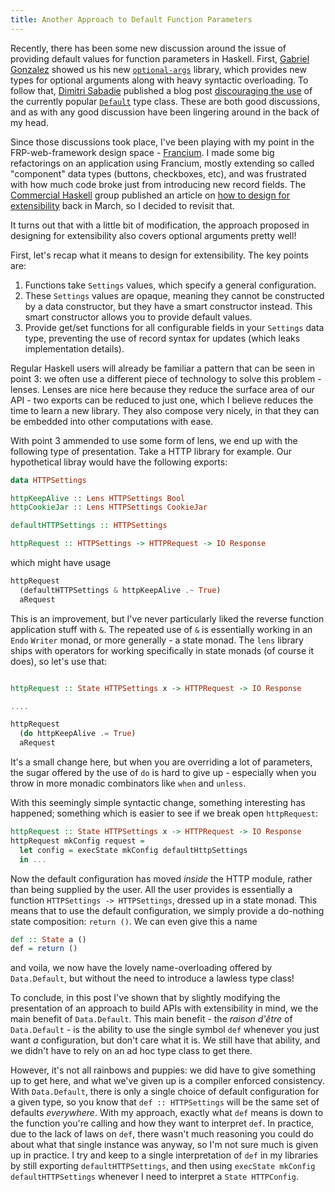 ```yaml
---
title: Another Approach to Default Function Parameters
---
```


Recently, there has been some new discussion around the issue of providing
default values for function parameters in Haskell. First, [Gabriel
Gonzalez](http://www.haskellforall.com) showed us his new
[`optional-args`](http://www.haskellforall.com/2015/06/optional-args-100-optional-function.html)
library, which provides new types for optional arguments along with heavy
syntactic overloading. To follow that, [Dimitri
Sabadie](http://phaazon.blogspot.fr) published a blog post [discouraging the
use](http://phaazon.blogspot.fr/2015/07/dont-use-default.html) of the currently
popular
[`Default`](https://hackage.haskell.org/package/data-default-0.5.3/docs/Data-Default.html)
type class. These are both good discussions, and as with any good discussion
have been lingering around in the back of my head.

Since those discussions took place, I've been playing with my point in the
FRP-web-framework design space -
[Francium](https://github.com/ocharles/Francium). I made some big refactorings
on an application using Francium, mostly extending so called "component" data
types (buttons, checkboxes, etc), and was frustrated with how much code broke
just from introducing new record fields. The [Commercial Haskell]() group
published an article on [how to design for
extensibility](https://github.com/commercialhaskell/haskelldocumentation/blob/master/content/designing-apis-for-extensibility.md)
back in March, so I decided to revisit that.

It turns out that with a little bit of modification, the approach proposed in
designing for extensibility also covers optional arguments pretty well!

First, let's recap what it means to design for extensibility. The key points
are:

1. Functions take `Settings` values, which specify a general configuration.
2. These `Settings` values are opaque, meaning they cannot be constructed by a
   data constructor, but they have a smart constructor instead. This
   smart constructor allows you to provide default values.
3. Provide get/set functions for all configurable fields in your `Settings` data
   type, preventing the use of record syntax for updates (which leaks
   implementation details).

Regular Haskell users will already be familiar a pattern that can be seen in point 3:
we often use a different piece of technology to solve this problem - lenses. Lenses
are nice here because they reduce the surface area of our API - two exports can
be reduced to just one, which I believe reduces the time to learn a new library.
They also compose very nicely, in that they can be embedded into other
computations with ease.

With point 3 ammended to use some form of lens, we end up with the following
type of presentation. Take a HTTP library for example. Our hypothetical libray
would have the following exports:

```haskell
data HTTPSettings

httpKeepAlive :: Lens HTTPSettings Bool
httpCookieJar :: Lens HTTPSettings CookieJar

defaultHTTPSettings :: HTTPSettings

httpRequest :: HTTPSettings -> HTTPRequest -> IO Response
```

which might have usage

```haskell
httpRequest
  (defaultHTTPSettings & httpKeepAlive .~ True)
  aRequest
```

This is an improvement, but I've never particularly liked the reverse function
application stuff with `&`. The repeated use of `&` is essentially working in an
`Endo` `Writer` monad, or more generally - a state monad. The `lens` library
ships with operators for working specifically in state monads (of course it
does), so let's use that:

```haskell

httpRequest :: State HTTPSettings x -> HTTPRequest -> IO Response

....

httpRequest
  (do httpKeepAlive .= True)
  aRequest
```

It's a small change here, but when you are overriding a lot of parameters, the
sugar offered by the use of `do` is hard to give up - especially when you throw
in more monadic combinators like `when` and `unless`.

With this seemingly simple syntactic change, something interesting has happened;
something which is easier to see if we break open `httpRequest`:

```haskell
httpRequest :: State HTTPSettings x -> HTTPRequest -> IO Response
httpRequest mkConfig request =
  let config = execState mkConfig defaultHttpSettings
  in ...
```

Now the default configuration has moved *inside* the HTTP module, rather than
being supplied by the user. All the user provides is essentially a function
`HTTPSettings -> HTTPSettings`, dressed up in a state monad. This means that to
use the default configuration, we simply provide a do-nothing state composition:
`return ()`. We can even give this a name

```haskell
def :: State a ()
def = return ()
```

and voila, we now have the lovely name-overloading offered by `Data.Default`,
but without the need to introduce a lawless type class!

To conclude, in this post I've shown that by slightly modifying the presentation
of an approach to build APIs with extensibility in mind, we the main benefit of
`Data.Default`. This main benefit - the *raison d'être* of `Data.Default` - is
the ability to use the single symbol `def` whenever you just want *a*
configuration, but don't care what it is. We still have that ability, and we
didn't have to rely on an ad hoc type class to get there.

However, it's not all rainbows and puppies: we did have to give something up to
get here, and what we've given up is a compiler enforced consistency. With
`Data.Default`, there is only a single choice of default configuration for a
given type, so you know that `def :: HTTPSettings` will be the same set of
defaults *everywhere*. With my approach, exactly what `def` means is down to the
function you're calling and how they want to interpret `def`. In practice, due
to the lack of laws on `def`, there wasn't much reasoning you could do about
what that single instance was anyway, so I'm not sure much is given up in
practice. I try and keep to a single interpretation of `def` in my libraries by
still exporting `defaultHTTPSettings`, and then using `execState mkConfig
defaultHTTPSettings` whenever I need to interpret a `State HTTPConfig`.
